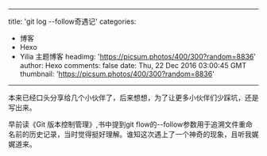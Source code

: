 
---
title: 'git log --follow奇遇记'
categories: 
 - 博客
 - Hexo
 - Yilia 主题博客
headimg: 'https://picsum.photos/400/300?random=8836'
author: Hexo
comments: false
date: Thu, 22 Dec 2016 03:00:45 GMT
thumbnail: 'https://picsum.photos/400/300?random=8836'
---

<div>   
本来已经口头分享给几个小伙伴了，后来想想，为了让更多小伙伴们少踩坑，还是写出来。

早前读《Git 版本控制管理》,书中提到git flow的--follow参数用于追溯文件重命名前的历史记录，当时觉得挺好理解。谁知这次遇上了一个神奇的现象，且听我娓娓道来。
      
      
</div>
            